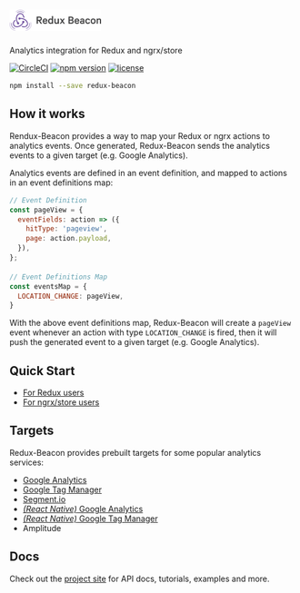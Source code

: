 # <a href="https://rangle.github.io/redux-beacon/"><img title="Redux-Beacon" src="https://raw.githubusercontent.com/rangle/redux-beacon/a46b988335ea5a817ba9d7ba0c4fff98fe30b57c/logo/redux-beacon-logo-dark.png" width="32%"></a>

Analytics integration for Redux and ngrx/store

[![CircleCI](https://img.shields.io/circleci/project/github/rangle/redux-beacon.svg)](https://circleci.com/gh/rangle/redux-beacon)
[![npm version](https://img.shields.io/npm/v/redux-beacon.svg)](https://www.npmjs.com/package/redux-beacon)
[![license](https://img.shields.io/github/license/rangle/redux-beacon.svg)](LICENSE)

```bash
npm install --save redux-beacon
```

## How it works

Rendux-Beacon provides a way to map your Redux or ngrx actions to
analytics events. Once generated, Redux-Beacon sends the analytics
events to a given target (e.g. Google Analytics).

Analytics events are defined in an event definition, and mapped to
actions in an event definitions map:

```js
// Event Definition
const pageView = {
  eventFields: action => ({
    hitType: 'pageview',
    page: action.payload,
  }),
};

// Event Definitions Map
const eventsMap = {
  LOCATION_CHANGE: pageView,
}
```

With the above event definitions map, Redux-Beacon will create a
`pageView` event whenever an action with type `LOCATION_CHANGE` is
fired, then it will push the generated event to a given target
(e.g. Google Analytics).

## Quick Start
 - [For Redux users](https://rangle.github.io/redux-beacon/docs/quick-start/redux-users.html)
 - [For ngrx/store users](https://rangle.github.io/redux-beacon/docs/quick-start/ngrx-users.html)

## Targets
Redux-Beacon provides prebuilt targets for some popular analytics
services:

 - [Google Analytics](https://rangle.github.io/redux-beacon/docs/targets/google-analytics.html)
 - [Google Tag Manager](https://rangle.github.io/redux-beacon/docs/targets/google-tag-manager.html)
 - [Segment.io](https://rangle.github.io/redux-beacon/docs/targets/segment.html)
 - [_(React Native)_ Google Analytics](https://rangle.github.io/redux-beacon/docs/targets/react-native-google-analytics.html)
 - [_(React Native)_ Google Tag Manager](https://rangle.github.io/redux-beacon/docs/targets/react-native-google-tag-manager.html)
 - Amplitude

## Docs
Check out the [project site](https://rangle.github.io/redux-beacon/)
for API docs, tutorials, examples and more.
